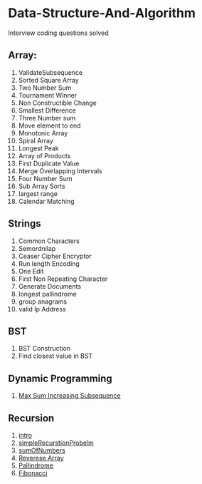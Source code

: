 # Data-Structure-And-Algorithm
Interview coding questions solved

## Array:
1. ValidateSubsequence
2. Sorted Square Array
3. Two Number Sum
4. Tournament Winner
5. Non Constructible Change
6. Smallest Difference
7. Three Number sum
8. Move element to end
9. Monotonic Array
10. Spiral Array
11. Longest Peak
12. Array of Products
13. First Duplicate Value
14. Merge Overlapping Intervals
15. Four Number Sum
16. Sub Array Sorts
17. largest range
18. Calendar Matching


## Strings
1. Common Characters
2. Semordnilap
3. Ceaser Cipher Encryptor
4. Run length Encoding
5. One Edit
6. First Non Repeating Character
7. Generate Documents
8. longest pallindrome
9. group anagrams
10. valid Ip Address

## BST
1. BST Construction
2. Find closest value in BST

## Dynamic Programming
1. [Max Sum Increasing Subsequence](https://github.com/Maniabhishek/Data-Structure-And-Algorithm/blob/main/DynamicProgramming/3.Difficult/1.maxSumIncresingSubSequence.ts)

## Recursion 
1. [intro](https://github.com/Maniabhishek/Data-Structure-And-Algorithm/blob/main/Recursion/1.intro.md)
2. [simpleRecurstionProbelm](https://github.com/Maniabhishek/Data-Structure-And-Algorithm/blob/main/Recursion/2.simpleRecurstionProbelm.md)
3. [sumOfNumbers](https://github.com/Maniabhishek/Data-Structure-And-Algorithm/blob/main/Recursion/3.sumOfNnumbers.md)
4. [Reverese Array](https://github.com/Maniabhishek/Data-Structure-And-Algorithm/blob/main/Recursion/4.ReverseArray.md)
5. [Pallindrome](https://github.com/Maniabhishek/Data-Structure-And-Algorithm/blob/main/Recursion/5.Pallindrome.md)
6. [Fibonacci](https://github.com/Maniabhishek/Data-Structure-And-Algorithm/blob/main/Recursion/6.fibonacci.md)
